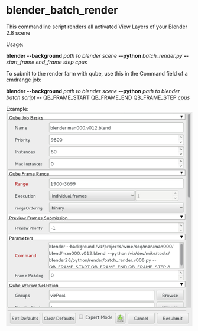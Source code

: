 # blender_batch_render

This commandline script renders all activated View Layers of your Blender 2.8 scene


Usage:  

**blender --background** *path to blender scene* **--python** *batch_render.py* **--** *start_frame end_frame step cpus*


To submit to the render farm with qube, use this in the Command field of a cmdrange job:

**blender --background** *path to blender scene* **--python** *path to blender batch script* **--** QB_FRAME_START QB_FRAME_END QB_FRAME_STEP *cpus*


Example:
![](https://github.com/mkschmitty/blender_batch_render/blob/master/blender_qube_submit_example.jpg)
  

